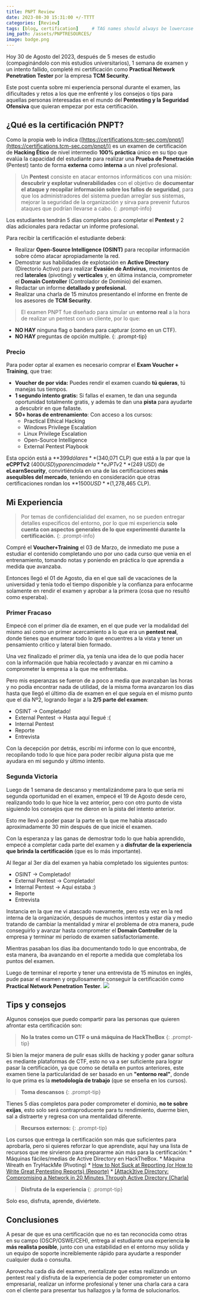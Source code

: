 ```yaml
---
title: PNPT Review
date: 2023-08-30 15:31:00 +/-TTTT
categories: [Review]
tags: [blog, certification]     # TAG names should always be lowercase
img_path: /assets/PNPTRESOURCES/
image: badge.png
---
```


Hoy 30 de Agosto del 2023, después de 5 meses de estudio (compaginándolo con mis estudios universitarios), 1 semana de examen  y un intento fallido, completé mi certificación como **Practical Network Penetration Tester** por la empresa **TCM Security**.

Este post cuenta sobre mi experiencia personal durante el examen, las dificultades y retos a los que me enfrenté y los consejos o tips para aquellas personas interesadas en el mundo del **Pentesting y la Seguridad Ofensiva** que quieran empezar por esta certificación.

## ¿Qué es la certificación PNPT?
Como la propia web lo indica ([https://certifications.tcm-sec.com/pnpt/](https://certifications.tcm-sec.com/pnpt/)) es un examen de certificación de **Hacking Ético** de nivel intermedio **100% práctica** único en su tipo que evalúa la capacidad del estudiante para realizar una **Prueba de Penetración** (Pentest) tanto de forma **externa** como **interna** a un nivel profesional.

> Un **Pentest** consiste en atacar entornos informáticos con una misión: **descubrir y explotar vulnerabilidades** con el objetivo de **documentar el ataque y recopilar información sobre los fallos de seguridad**, para que los administradores del sistema puedan arreglar sus sistemas, mejorar la seguridad de la organización y sirva para prevenir futuros ataques que podrían llevarse a cabo.
{: .prompt-info}

Los estudiantes tendrán 5 días completos para completar el **Pentest** y 2 días adicionales para redactar un informe profesional.

Para recibir la certificación el estudiante deberá:
* Realizar **Open-Source Intelligence (OSINT)** para recopilar información sobre cómo atacar apropiadamente la red.
* Demostrar sus habilidades de explotación en **Active Directory** (Directorio Activo) para realizar **Evasión de Antivirus**, movimientos de red **laterales** (pivoting) y **verticales** y, en última instancia, comprometer el **Domain Controller** (Controlador de Dominio) del examen.
* Redactar un informe **detallado y profesional.**
* Realizar una charla de 15 minutos presentando el informe en frente de los asesores de **TCM Security**.

> El examen PNPT fue diseñado para simular un **entorno real** a la hora de realizar un pentest con un cliente, por lo que:
* **NO HAY** ninguna flag o bandera para capturar (como en un CTF).
* **NO HAY** preguntas de opción multiple.
{: .prompt-tip}

### Precio
Para poder optar al examen es necesario comprar el **Exam Voucher + Training**, que trae:
* **Voucher de por vida:** Puedes rendir el examen cuando **tú quieras**, tú manejas tus tiempos.
* **1 segundo intento gratis:** Si fallas el examen, te dan una segunda oportunidad totalmente gratis, y además te dan una **pista** para ayudarte a descubrir en que fallaste.
* **50+ horas de entrenamiento**: Con acceso a los cursos:
    * Practical Ethical Hacking
    * Windows Privilege Escalation
    * Linux Privilege Escalation
    * Open-Source Intelligence
    * External Pentest Playbook

Esta opción está a **$399 dólares** ($340,071 CLP) que está a la par que la **eCPPTv2** ($400 USD) y por encima de la **eJPTv2** ($249 USD) de **eLearnSecurity**, convirtiéndola en una de las certificaciones **más asequibles del mercado**, teniendo en consideración que otras certificaciones rondan los **$1500 USD** ($1,278,465 CLP).

## Mi Experiencia

> Por temas de confidencialidad del examen, no se pueden entregar detalles especificos del entorno, por lo que mi experiencia **solo cuenta con aspectos generales de lo que experimenté durante la certificación.**
{: .prompt-info}

Compré el **Voucher+Training** el 03 de Marzo, de inmediato me puse a estudiar el contenido completando uno por uno cada curso que venia en el entrenamiento, tomando notas y poniendo en práctica lo que aprendia a medida que avanzaba.

Entonces llegó el 01 de Agosto, dia en el que salí de vacaciones de la universidad y tenía todo el tiempo disponible y la confianza para enfocarme solamente en rendir el examen y aprobar a la primera (cosa que no resultó como esperaba).

### Primer Fracaso
Empecé con el primer día de examen, en el que pude ver la modalidad del mismo así como un primer acercamiento a lo que era un **pentest real**, donde tienes que enumerar todo lo que encuentres a la vista y tener un pensamiento crítico y lateral bien formado.

Una vez finalizado el primer día, ya tenía una idea de lo que podía hacer con la información que habia recolectado y avanzar en mi camino a comprometer la empresa a la que me enfrentaba.

Pero mis esperanzas se fueron de a poco a media que avanzaban las horas y no podía encontrar nada de utilidad, de la misma forma avanzaron los días hasta que llegó el último día de examen en el que seguía en el mismo punto que el día Nº2, logrando llegar a la **2/5 parte del examen**:
* OSINT -> Completado!
* External Pentest -> Hasta aquí llegué :(
* Internal Pentest
* Reporte
* Entrevista

Con la decepción por detrás, escribí mi informe con lo que encontré, recopilando todo lo que hice para poder recibir alguna pista que me ayudara en mi segundo y último intento.

### Segunda Victoria
Luego de 1 semana de descanso y mentalizándome para lo que sería mi segunda oportunidad en el examen, empecé el 19 de Agosto desde cero, realizando todo lo que hice la vez anterior, pero con otro punto de vista siguiendo los consejos que me dieron en la pista del intento anterior.

Esto me llevó a poder pasar la parte en la que me habia atascado aproximadamente 30 min después de que inicié el examen.

Con la esperanza y las ganas de demostrar todo lo que habia aprendido, empecé a completar cada parte del examen y a **disfrutar de la experiencia que brinda la certificación** (que es lo más importante).

Al llegar al 3er día del examen ya habia completado los siguientes puntos:
* OSINT -> Completado!
* External Pentest -> Completado!
* Internal Pentest -> Aquí estaba :)
* Reporte
* Entrevista

Instancia en la que me vi atascado nuevamente, pero esta vez en la red interna de la organización, después de muchos intentos y estar día y medio tratando de cambiar la mentalidad y mirar el problema de otra manera, pude conseguirlo y avanzar hasta comprometer el **Domain Controller** de la empresa y terminar mi periodo de examen satisfactoriamente.

Mientras pasaban los dias iba documentando todo lo que encontraba, de esta manera, iba avanzando en el reporte a medida que completaba los puntos del examen.

Luego de terminar el reporte y tener una entrevista de 15 minutos en inglés, pude pasar el examen y orgullosamente conseguir la certificación como **Practical Network Penetration Tester**.
![](PNPTCERT.png)

## Tips y consejos

Algunos consejos que puedo compartir para las personas que quieren afrontar esta certificación son:
> **No la trates como un CTF o uná máquina de HackTheBox**
{: .prompt-tip}

Si bien la mejor manera de pulir esas skills de hacking y poder ganar soltura es mediante plataformas de CTF, esto no va a ser suficiente para lograr pasar la certificación, ya que como se detalla en puntos anteriores, este examen tiene la particularidad de ser basado en un **"entorno real"**, donde lo que prima es la **metodología de trabajo** (que se enseña en los cursos).

> **Toma descansos**
{: .prompt-tip}

Tienes 5 días completos para poder comprometer el dominio, **no te sobre exijas**, esto solo será contraproducente para tu rendimiento, duerme bien, sal a distraerte y regresa con una mentalidad diferente.

> **Recursos externos:**
{: .prompt-tip}

Los cursos que entrega la certificación son más que suficientes para aprobarla, pero si quieres reforzar lo que aprendiste, aquí hay una lista de recursos que me sirvieron para prepararme aún más para la certificación:
    * Máquinas fáciles/medias de Active Directory en HackTheBox.
    * Máquina Wreath en TryHackMe (Pivoting)
    * [How to Not Suck at Reporting (or How to Write Great Pentesting Reports) (Reporte)](https://www.blackhillsinfosec.com/how-to-not-suck-at-reporting-or-how-to-write-great-pentesting-reports/)
    * [[Attack]tive Directory: Compromising a Network in 20 Minutes Through Active Directory (Charla)](https://www.youtube.com/watch?v=MIt-tIjMr08)

> **Disfruta de la experiencia**
{: .prompt-tip}

Solo eso, disfruta, aprende, diviértete.

## Conclusiones

A pesar de que es una certificación que no es tan reconocida como otras en su campo (OSCP/OSWE/CEH), entrega al estudiante una experiencia **lo más realista posible**, junto con una estabilidad en el entorno muy sólida y un equipo de soporte increiblemente rápido para ayudarte a responder cualquier duda o consulta.

Aprovecha cada día del examen, mentalizate que estas realizando un pentest real y disfruta de la experiencia de poder comprometer un entorno empresarial, realizar un informe profesional y tener una charla cara a cara con el cliente para presentar tus hallazgos y la forma de solucionarlos.